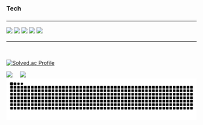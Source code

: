 
<div>
<h3>Tech<h3/>
<hr/>
<img src="https://img.shields.io/badge/Kotlin-white?style=for-the-badge&logo=kotlin&logoColor=7F52FF"/>
<img src="https://img.shields.io/badge/Anroid-white?style=for-the-badge&logo=android&logoColor=3DDC84"/>
<img src="https://img.shields.io/badge/MySQL-white?style=for-the-badge&logo=mysql&logoColor=4479A1"/>
<img src="https://img.shields.io/badge/Android studio-white?style=for-the-badge&logo=androidstudio&logoColor=3DDC84"/>
<img src="https://img.shields.io/badge/Intellij idea-white?style=for-the-badge&logo=intellijidea&logoColor=000000"/>
<hr/>
</div>
  <br/>

[![Solved.ac Profile](http://mazassumnida.wtf/api/v2/generate_badge?boj=cty0604)](https://solved.ac/cty0604/)

<div align="left">

<img src="https://github-readme-stats.vercel.app/api?username=Tnalxmsk&show_icons=true&theme=ambient_gradient"/>
&nbsp &nbsp
<img src="https://github-readme-stats.vercel.app/api/top-langs/?username=Tnalxmsk&layout=compact&theme=ambient_gradient"/>

</div>

<img src="https://github.com/Tnalxmsk/Tnalxmsk/blob/output/github-contribution-grid-snake.svg"/>
<!--
**Tnalxmsk/Tnalxmsk** is a ✨ _special_ ✨ repository because its `README.md` (this file) appears on your GitHub profile.

Here are some ideas to get you started:

- 🔭 I’m currently working on ...
- 🌱 I’m currently learning ...
- 👯 I’m looking to collaborate on ...
- 🤔 I’m looking for help with ...
- 💬 Ask me about ...
- 📫 How to reach me: ...
- 😄 Pronouns: ...
- ⚡ Fun fact: ...
-->

